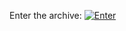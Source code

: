 Enter the archive: [![Enter](https://img.shields.io/badge/Enter-blue.svg)](https://github.com/Mealman1551/ListOS/blob/main/ListOS.md)

